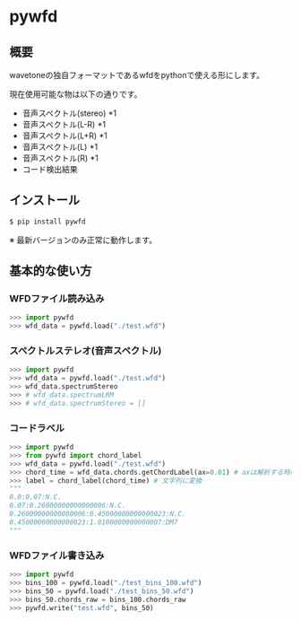 # pywfd

## 概要
wavetoneの独自フォーマットであるwfdをpythonで使える形にします。

現在使用可能な物は以下の通りです。

- 音声スペクトル(stereo) *1
- 音声スペクトル(L-R) *1
- 音声スペクトル(L+R) *1
- 音声スペクトル(L) *1
- 音声スペクトル(R) *1
- コード検出結果

## インストール
```sh
$ pip install pywfd
```
※ 最新バージョンのみ正常に動作します。

## 基本的な使い方

### WFDファイル読み込み
```python
>>> import pywfd
>>> wfd_data = pywfd.load("./test.wfd")
```
### スペクトルステレオ(音声スペクトル)
```python
>>> import pywfd
>>> wfd_data = pywfd.load("./test.wfd")
>>> wfd_data.spectrumStereo
>>> # wfd_data.spectrumLRM
>>> # wfd_data.spectrumStereo = []
```

### コードラベル
```python
>>> import pywfd
>>> from pywfd import chord_label
>>> wfd_data = pywfd.load("./test.wfd")
>>> chord_time = wfd_data.chords.getChordLabel(ax=0.01) # axは解析する時間の頻度(秒)
>>> label = chord_label(chord_time) # 文字列に変換
"""
0.0:0.07:N.C.
0.07:0.26000000000000006:N.C.
0.26000000000000006:0.45000000000000023:N.C.
0.45000000000000023:1.0100000000000007:DM7
"""
```

### WFDファイル書き込み
```python
>>> import pywfd
>>> bins_100 = pywfd.load("./test_bins_100.wfd")
>>> bins_50 = pywfd.load("./test_bins_50.wfd")
>>> bins_50.chords_raw = bins_100.chords_raw
>>> pywfd.write("test.wfd", bins_50)
```


